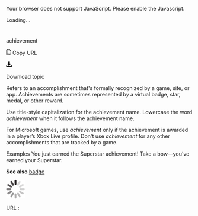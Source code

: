 Your browser does not support JavaScript. Please enable the Javascript.

Loading...

# 

achievement

![Copy URL](achievement_files/Copy.png)
Copy URL

![Download](achievement_files/Download.png)

Download topic

Refers
to an accomplishment that's formally recognized by a game, site, or
app. Achievements are sometimes represented by a virtual badge, star,
medal, or other reward. 

Use title-style capitalization for the achievement name. Lowercase the word *achievement* when it follows the achievement name.

For Microsoft games, use *achievement* only if the achievement is awarded in a player’s Xbox Live profile. Don't use *achievement* for any other accomplishments that are tracked by a game. 

Examples
You just earned the Superstar achievement\!
Take a bow—you’ve earned your Superstar.

**See also** [badge](https://worldready.cloudapp.net/Styleguide/Read?id=2700&topicid=32274)

![In progress](achievement_files/activity-large.gif)

URL :
